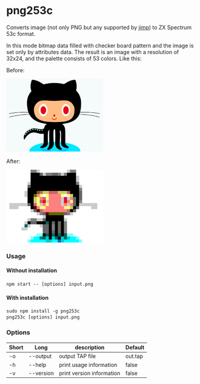 # png253c

Converts image (not only PNG but any supported by [jimp](https://www.npmjs.com/package/jimp)) 
to ZX Spectrum 53c format. 

In this mode bitmap data filled with checker board pattern and the image is set only by attributes data.
The result is an image with a resolution of 32x24, and the palette consists of 53 colors. Like this:

Before:

![](octocat_before.png)

After:

![](octocat_after.png)

### Usage

#### Without installation
```
npm start -- [options] input.png
```

#### With installation
```
sudo npm install -g png253c
png253c [options] input.png
```

### Options

|Short | Long                  | description                 | Default |
|------|-----------------------|-----------------------------|---------|
|	-o | --output              |output TAP file              |out.tap  |
|	-h | --help                |print usage information      |false    |
|	-v | --version             |print version information    |false    |
